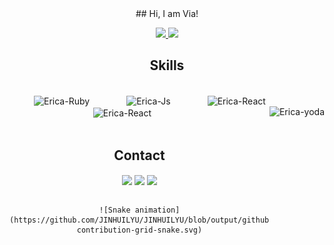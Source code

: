 <div align="center">
  ## Hi, I am Via! 
  </br>
    <p>
      <a href="https://github.com/jinhuilyu">
        <img src="https://github-readme-stats.vercel.app/api?username=JINHUILYU&show_icons=true&hide_border=true" />
        <img src="https://github-readme-stats.vercel.app/api/top-langs/?username=JINHUILYU&hide_border=true&layout=compact&langs_count=8" />
      </a>
    </p>
    
  <!-- <div>
    <a href="https://github.com/jinhuilyu">
    <img align="center" height="170" src="https://github-readme-stats.vercel.app/api/top-langs/?username=JINHUILYU&layout=compact&langs_count=16&theme=dracula"/>
    <img align="center" src="https://github-readme-stats.vercel.app/api?username=JINHUILYU&show_icons=true&theme=dracula&include_all_commits=true&count_private=true&hide=issues"/>
  </div> -->
   
   ## Skills
  <div style="display: inline_block"><br>
    <img height="40" align="center" alt="Erica-Ruby" height="30" width="40" src="https://img.icons8.com/?size=100&id=13441&format=png&color=000000">
   &nbsp;&nbsp;&nbsp;&nbsp;&nbsp;&nbsp;&nbsp;&nbsp;&nbsp;&nbsp;&nbsp;&nbsp;&nbsp;
    <img height="40" align="center" alt="Erica-Js" height="30" width="40" src="https://img.icons8.com/?size=100&id=25423&format=png&color=000000">
   &nbsp;&nbsp;&nbsp;&nbsp;&nbsp;&nbsp;&nbsp;&nbsp;&nbsp;&nbsp;&nbsp;&nbsp;&nbsp;
    <img height="40" align="center" alt="Erica-React" height="30" width="40" src="https://img.icons8.com/?size=100&id=44328&format=png&color=000000">
   &nbsp;&nbsp;&nbsp;&nbsp;&nbsp;&nbsp;&nbsp;&nbsp;&nbsp;&nbsp;&nbsp;&nbsp;&nbsp;
   <img height="40" align="center" alt="Erica-React" height="30" width="40" src="https://img.icons8.com/?size=100&id=meGB5Ip7aLFG&format=png&color=000000">
   &nbsp;&nbsp;&nbsp;&nbsp;&nbsp;&nbsp;&nbsp;&nbsp;&nbsp;&nbsp;&nbsp;&nbsp;&nbsp;
    <img align="right" height="180em" alt="Erica-yoda" src="https://media.giphy.com/media/l44Qqz6gO6JiVV3pu/giphy.gif">
  </div>
    
  </br>
  
  ## Contact 
  <div> 
    <a href="https://space.bilibili.com/53776665" target="_blank"><img height="40" align="center" src="https://img.icons8.com/?size=100&id=5E24fZ9ORelo&format=png&color=000000" target="_blank"></a> 
    <a href="mailto: lyujh2333@gmail.com"><img height="40" align="center" src="https://img.icons8.com/?size=100&id=P7UIlhbpWzZm&format=png&color=000000" target="_blank"></a>
    <a href="mailto: jh_lyu@outlook.com"><img height="40" align="center" src="https://img.icons8.com/?size=100&id=117562&format=png&color=000000" target="_blank"></a>
   </br>
  </br>
   
    ![Snake animation](https://github.com/JINHUILYU/JINHUILYU/blob/output/github-contribution-grid-snake.svg)
  
  </div>
</div>
